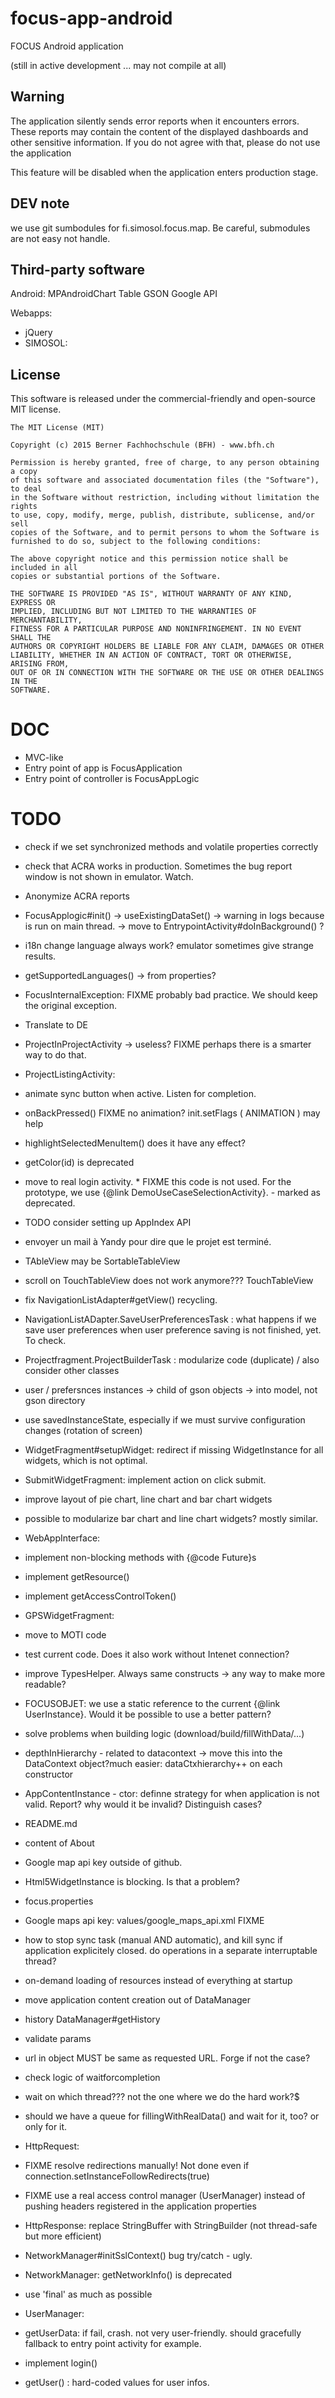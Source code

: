 # focus-app-android

FOCUS Android application

(still in active development ... may not compile at all)

## Warning

The application silently sends error reports when it encounters errors. These reports may contain
the content of the displayed dashboards and other sensitive information. If you do not agree
with that, please do not use the application

This feature will be disabled when the application enters production stage.

## DEV note

we use git sumbodules for fi.simosol.focus.map. Be careful, submodules are not easy not handle.


## Third-party software

Android:
MPAndroidChart
Table
GSON
Google API

Webapps:
- jQuery
- SIMOSOL: 


## License

This software is released under the commercial-friendly and open-source MIT license.

````
The MIT License (MIT)

Copyright (c) 2015 Berner Fachhochschule (BFH) - www.bfh.ch

Permission is hereby granted, free of charge, to any person obtaining a copy
of this software and associated documentation files (the "Software"), to deal
in the Software without restriction, including without limitation the rights
to use, copy, modify, merge, publish, distribute, sublicense, and/or sell
copies of the Software, and to permit persons to whom the Software is
furnished to do so, subject to the following conditions:

The above copyright notice and this permission notice shall be included in all
copies or substantial portions of the Software.

THE SOFTWARE IS PROVIDED "AS IS", WITHOUT WARRANTY OF ANY KIND, EXPRESS OR
IMPLIED, INCLUDING BUT NOT LIMITED TO THE WARRANTIES OF MERCHANTABILITY,
FITNESS FOR A PARTICULAR PURPOSE AND NONINFRINGEMENT. IN NO EVENT SHALL THE
AUTHORS OR COPYRIGHT HOLDERS BE LIABLE FOR ANY CLAIM, DAMAGES OR OTHER
LIABILITY, WHETHER IN AN ACTION OF CONTRACT, TORT OR OTHERWISE, ARISING FROM,
OUT OF OR IN CONNECTION WITH THE SOFTWARE OR THE USE OR OTHER DEALINGS IN THE
SOFTWARE.
````

# DOC
- MVC-like
- Entry point of app is FocusApplication
- Entry point of controller is FocusAppLogic

# TODO
- check if we set synchronized methods and volatile properties correctly
- check that ACRA works in production. Sometimes the bug report window is not shown in emulator. Watch.
- Anonymize ACRA reports
- FocusApplogic#init() -> useExistingDataSet() -> warning in logs because is run on main thread. -> move to EntrypointActivity#doInBackground() ?
- i18n change language always work? emulator sometimes give strange results.
- getSupportedLanguages() -> from properties?
- FocusInternalException:  FIXME probably bad practice. We should keep the original exception. 
- Translate to DE
- ProjectInProjectActivity -> useless? FIXME perhaps there is a smarter way to do that.
- ProjectListingActivity: 
 - animate sync button when active. Listen for completion.
 - onBackPressed() FIXME no animation? init.setFlags ( ANIMATION ) may help
 - highlightSelectedMenuItem() does it have any effect? 
- getColor(id) is deprecated
- move to real login activity.  * FIXME this code is not used. For the prototype, we use {@link DemoUseCaseSelectionActivity}. - marked as deprecated.
- TODO consider setting up AppIndex API
- envoyer un mail à Yandy pour dire que le projet est terminé.
- TAbleView may be SortableTableView
- scroll on TouchTableView does not work anymore??? TouchTableView
- fix NavigationListAdapter#getView() recycling.
- NavigationListADapter.SaveUserPreferencesTask :  what happens if we save user preferences when user preference saving is not finished, yet. To check.
- Projectfragment.ProjectBuilderTask : modularize code (duplicate) / also consider other classes
- user / prefersnces instances -> child of gson objects -> into model, not gson directory
- use savedInstanceState, especially if we must survive configuration changes (rotation of screen)
- WidgetFragment#setupWidget: redirect if missing WidgetInstance for all widgets, which is not optimal.
- SubmitWidgetFragment: implement action on click submit.
- improve layout of pie chart, line chart and bar chart widgets
- possible to modularize bar chart and line chart widgets? mostly similar.
- WebAppInterface: 
 - implement non-blocking methods with {@code Future}s
 - implement getResource()
 - implement getAccessControlToken()
- GPSWidgetFragment: 
 - move to MOTI code
 - test current code. Does it also work without Intenet connection?
- improve TypesHelper. Always same constructs -> any way to make more readable?
- FOCUSOBJET: we use a static reference to the current {@link UserInstance}. Would it be possible to use a better pattern?
- solve problems when building logic (download/build/fillWithData/...)
- depthInHierarchy - related to datacontext -> move this into the DataContext object?much easier: dataCtxhierarchy++ on each constructor
- AppContentInstance - ctor: definne strategy for when application is not valid. Report? why would it be invalid? Distinguish cases?
- README.md
- content of About
- Google map api key outside of github.
- Html5WidgetInstance is blocking. Is that a problem?

- focus.properties
- Google maps api key:
    values/google_maps_api.xml
    <resources>
        <string name="google_maps_key" templateMergeStrategy="preserve" translatable="false">FIXME</string>
    </resources>
- how to stop sync task (manual AND automatic), and kill sync if application explicitely closed. do operations in a separate interruptable thread?
- on-demand loading of resources instead of everything at startup
- move application content creation out of DataManager
- history DataManager#getHistory
 - validate params
 - url in object MUST be same as requested URL. Forge if not the case?
- check logic of waitforcompletion
 - wait on which thread??? not the one where we do the hard work?$
 - should we have a queue for fillingWithRealData() and wait for it, too? or only for it.
- HttpRequest:
 - FIXME resolve redirections manually! Not done even if connection.setInstanceFollowRedirects(true)
 - FIXME use a real access control manager (UserManager) instead of pushing headers registered in the application properties
- HttpResponse: replace StringBuffer with StringBuilder (not thread-safe but more efficient)	
- NetworkManager#initSslContext() bug try/catch - ugly.
- NetworkManager: getNetworkInfo() is deprecated
- use 'final' as much as possible
- UserManager:
 - getUserData: if fail, crash. not very user-friendly. should gracefully fallback to entry point activity for example.
 - implement login()
 - getUser() : hard-coded values for user infos.